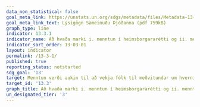 ```yaml
---
data_non_statistical: false
goal_meta_link: https://unstats.un.org/sdgs/metadata/files/Metadata-13-03-01.pdf
goal_meta_link_text: Lýsigögn Sameinuðu Þjóðanna (pdf 759kB)
graph_type: line
indicator: 13.3.1
indicator_name: Að hvaða marki i. menntun í heimsborgararétti og ii. menntun í sjálfbærri þróun (þ.m.t. menntun í loftslagsbreytingum), hefur verið samþætt a) innlendum menntunaráætlunum, b) námskrám, c) kennaramenntun og d) mati á nemendum.
indicator_sort_order: 13-03-01
layout: indicator
permalink: /13-3-1/
published: true
reporting_status: notstarted
sdg_goal: '13'
target: Menntun verði aukin til að vekja fólk til meðvitundar um hvernig mannauður og stofnanir geta haft áhrif og brugðist við loftslagsbreytingum, þar á meðal með snemmbúnum viðbúnaði og viðvörunum.  
target_id: '13.3'
graph_title: Að hvaða marki i. menntun í heimsborgararétti og ii. menntun í sjálfbærri þróun (þ.m.t. menntun í loftslagsbreytingum), hefur verið samþætt a) innlendum menntunaráætlunum, b) námskrám, c) kennaramenntun og d) mati á nemendum.
un_designated_tier: '3'
---
```

